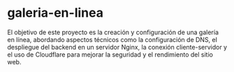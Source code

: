 # galeria-en-linea
El objetivo de este  proyecto es la creación y configuración de una galería en línea, abordando aspectos técnicos como la configuración de DNS, el despliegue del backend en un servidor Nginx, la conexión cliente-servidor y el uso de Cloudflare para mejorar la seguridad y el rendimiento del sitio web. 
